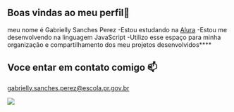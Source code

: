 ## Boas vindas ao meu perfil💙

meu nome é Gabrielly Sanches Perez
-Estou estudando na [Alura](https://www.alura.com.br)
-Estou me desenvolvendo na linguagem JavaScript
-Utilizo esse espaço para minha organização e compartilhamento dos meu projetos desenvolvidos****

## Voce entar em contato comigo 📫

gabrielly.sanches.perez@escola.pr.gov.br

![](https://media.tenor.com/qJqvgoqhTlgAAAAi/cute-cats.gif)

